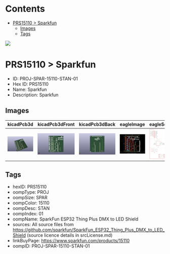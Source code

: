 



Contents
========

* [PRS15110 > Sparkfun](#prs15110--sparkfun)
	* [Images](#images)
	* [Tags](#tags)
  
![][im]
# PRS15110 > Sparkfun

- ID: PROJ-SPAR-15110-STAN-01
- Hex ID: PRS15110
- Name: Sparkfun
- Description: Sparkfun

## Images
  
  

|kicadPcb3d|kicadPcb3dFront|kicadPcb3dBack|eagleImage|eagleSchemImage|
| :---: | :---: | :---: | :---: | :---: |
|[![kicadPcb3d](kicadPcb3d_140.png)](kicadPcb3d.png)|[![kicadPcb3dFront](kicadPcb3dFront_140.png)](kicadPcb3dFront.png)|[![kicadPcb3dBack](kicadPcb3dBack_140.png)](kicadPcb3dBack.png)|[![eagleImage](eagleImage_140.png)](eagleImage.png)|[![eagleSchemImage](eagleSchemImage_140.png)](eagleSchemImage.png)|

## Tags

- hexID: PRS15110
- oompType: PROJ
- oompSize: SPAR
- oompColor: 15110
- oompDesc: STAN
- oompIndex: 01
- oompName: SparkFun ESP32 Thing Plus DMX to LED Shield
- sources: All source files from https://github.com/sparkfun/SparkFun_ESP32_Thing_Plus_DMX_to_LED_Shield (source licence details in srcLicense.md)
- linkBuyPage: https://www.sparkfun.com/products/15110
- oompID: PROJ-SPAR-15110-STAN-01



[im]: kicadPcb3d_450.png
